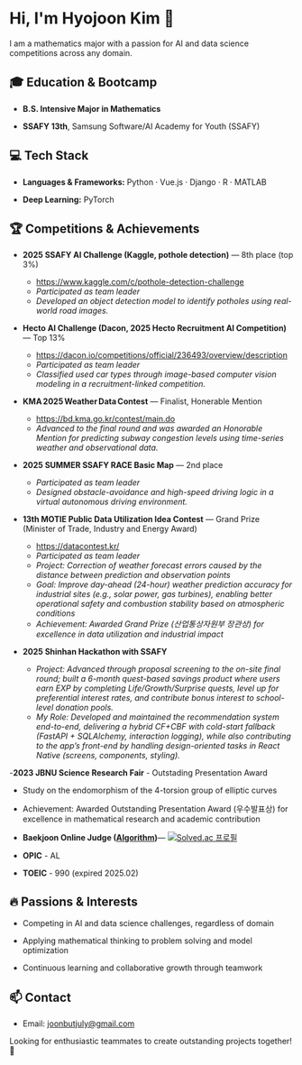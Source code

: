 # Hi, I'm  Hyojoon Kim 👋

I am a mathematics major with a passion for AI and data science competitions across any domain.

## 🎓 Education & Bootcamp

- **B.S. Intensive Major in Mathematics**

- **SSAFY 13th**, Samsung Software/AI Academy for Youth (SSAFY)

## 💻 Tech Stack

- **Languages & Frameworks:** Python · Vue.js · Django · R · MATLAB

- **Deep Learning:** PyTorch

## 🏆 Competitions & Achievements
- **2025 SSAFY AI Challenge (Kaggle, pothole detection)** — 8th place (top 3%)
  - https://www.kaggle.com/c/pothole-detection-challenge   
  - *Participated as team leader*
  - *Developed an object detection model to identify potholes using real-world road images.*

- **Hecto AI Challenge (Dacon, 2025 Hecto Recruitment AI Competition)** — Top 13%
  - https://dacon.io/competitions/official/236493/overview/description
  - *Participated as team leader*
  - *Classified used car types through image-based computer vision modeling in a recruitment-linked competition.*

- **KMA 2025 Weather Data Contest** — Finalist, Honerable Mention
  - https://bd.kma.go.kr/contest/main.do
  - *Advanced to the final round and was awarded an Honorable Mention for predicting subway congestion levels using time-series weather and observational data.*

- **2025 SUMMER SSAFY RACE Basic Map** — 2nd place
  - *Participated as team leader*
  - *Designed obstacle-avoidance and high-speed driving logic in a virtual autonomous driving environment.*

- **13th MOTIE Public Data Utilization Idea Contest** — Grand Prize (Minister of Trade, Industry and Energy Award)
  - https://datacontest.kr/
  - *Participated as team leader*
  - *Project: Correction of weather forecast errors caused by the distance between prediction and observation points*
  - *Goal: Improve day-ahead (24-hour) weather prediction accuracy for industrial sites (e.g., solar power, gas turbines), enabling better operational safety and combustion stability based on atmospheric conditions*
  - *Achievement: Awarded Grand Prize (산업통상자원부 장관상) for excellence in data utilization and industrial impact*

- **2025 Shinhan Hackathon with SSAFY**
  - *Project: Advanced through proposal screening to the on-site final round; built a 6-month quest-based savings product where users earn EXP by completing Life/Growth/Surprise quests, level up for preferential interest rates, and contribute bonus interest to school-level donation pools.*
  - *My Role: Developed and maintained the recommendation system end-to-end, delivering a hybrid CF+CBF with cold-start fallback (FastAPI + SQLAlchemy, interaction logging), while also contributing to the app’s front-end by handling design-oriented tasks in React Native (screens, components, styling).*

-**2023 JBNU Science Research Fair** - Outstading Presentation Award
  - Study on the endomorphism of the 4-torsion group of elliptic curves
  - Achievement: Awarded Outstanding Presentation Award (우수발표상) for excellence in mathematical research and academic contribution

- **Baekjoon Online Judge ([Algorithm](https://github.com/hjkim720/algorithm))**— [![Solved.ac
프로필](http://mazassumnida.wtf/api/mini/generate_badge?boj=jkim720)](https://solved.ac/jkim720)

- **OPIC** - AL

- **TOEIC** - 990 (expired 2025.02)


## 🔥 Passions & Interests

- Competing in AI and data science challenges, regardless of domain

- Applying mathematical thinking to problem solving and model optimization

- Continuous learning and collaborative growth through teamwork

## 📫 Contact

- Email: joonbutjuly@gmail.com

Looking for enthusiastic teammates to create outstanding projects together! 🚀

